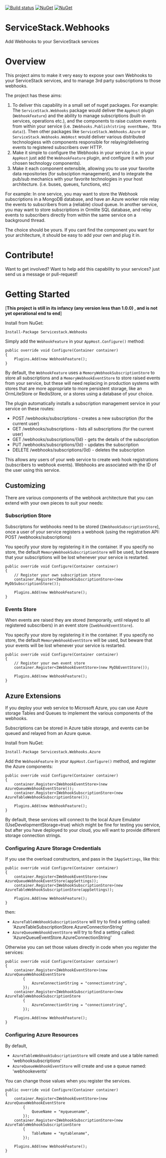 [![Build status](https://ci.appveyor.com/api/projects/status/j2a8skqibee6d7vt/branch/master?svg=true)](https://ci.appveyor.com/project/JezzSantos/servicestack-webhooks/branch/master) [![NuGet](https://img.shields.io/nuget/v/ServiceStack.Webhooks.svg)](https://www.nuget.org/packages/ServiceStack.Webhooks) [![NuGet](https://img.shields.io/nuget/v/ServiceStack.Webhooks.Azure.svg)](https://www.nuget.org/packages/ServiceStack.Webhooks.Azure) 

# ServiceStack.Webhooks
Add Webhooks to your ServiceStack services

# Overview

This project aims to make it very easy to expose your own Webhooks to your ServiceStack services, and to manage 3rd party subscriptions to those webhooks. 

The project has these aims:

1. To deliver this capability in a small set of nuget packages. For example: The `ServiceStack.Webhooks` package would deliver the `AppHost` plugin (`WebhookFeature`) and the ability to manage subscriptions (built-in services, operations etc.), and the components to raise custom events from within your service (i.e. `IWebhooks.Publish(string eventName, TDto data)`). Then other packages like `ServiceStack.Webhooks.Azure` or `ServiceStack.Webhooks.WebHost` would deliver various distributed technologiess with components responsible for relaying/delivering events to registered subscribers over HTTP.
2. Make it simple to configure the Webhooks in your service (i.e. in your `AppHost` just add the `WebhookFeature` plugin, and configure it  with your chosen technology components).
3. Make it each component extensible, allowing you to use your favorite data repositories (for subsciption management), and to integrate the pub/sub mechanics with your favorite technologies in your host architecture. (i.e. buses, queues, functions, etc)

For example: In one service, you may want to store the Webhook subscriptions in a MongoDB database, and have an Azure worker role relay the events to subscribers from a (reliable) cloud queue.
In another service, you may want to store subscriptions in Ormlite SQL database, and relay events to subscribers directly from within the same service on a background thread.

The choice should be yours. If you cant find the component you want for your architecture, it should be easy to add your own and plug it in.

# Contribute!

Want to get involved? Want to help add this capability to your services? just send us a message or pull-request!

# Getting Started

[**This project is still in its infancy (any version less than 1.0.0) , and is not yet operational end to end**]

Install from NuGet:
```
Install-Package Servicestack.Webhooks
```

Simply add the `WebhookFeature` in your `AppHost.Configure()` method:

```
public override void Configure(Container container)
{
    Plugins.Add(new WebhookFeature();
}
```

By default, the `WebhookFeature` uses a `MemoryWebhookSubscriptionStore` to store all subscriptions and a `MemoryWebhookEventStore` to store raised events from your service, but these will need replacing in production systems with stores that are more appropriate to more persistent storage, like an OrmLiteStore or RedisStore, or a stores using a database of your choice. 

The plugin automatically installs a subscription management service in your service on these routes:
* POST /webhooks/subscriptions - creates a new subscription (for the current user)
* GET /webhooks/subscriptions - lists all subscriptions (for the current user)
* GET /webhooks/subscriptions/{Id} - gets the details of the subscription
* PUT /webhooks/subscriptions/{Id} - updates the subscription
* DELETE /webhooks/subscriptions/{Id} - deletes the subscription

This allows any users of your web service to create web hook registrations (subscribers to webhook events). Webhooks are associated with the ID of the user using this service.

## Customizing

There are various components of the webhook architecture that you can extend with your own pieces to suit your needs:

### Subscription Store

Subscriptons for webhooks need to be stored (`IWebhookSubscriptionStore`), once a user of your service registers a webhook (using the registration API: POST /webhooks/subscriptions)

You specify your store by registering it in the container.
If you specify no store, the default `MemoryWebhookSubscriptionStore` will be used, but beware that your subscriptions will be lost whenever your service is restarted.

```
public override void Configure(Container container)
{
    // Register your own subscription store
    container.Register<IWebhookSubscriptionStore>(new MyDbSubscriptionStore());

    Plugins.Add(new WebhookFeature();
}
```

### Events Store

When events are raised they are stored (temporarily, until relayed to all registered subscribers) in an event store (`IwebhookEventStore`).

You specify your store by registering it in the container.
If you specify no store, the default `MemoryWebhookEventStore` will be used, but beware that your events will be lost whenever your service is restarted.

```
public override void Configure(Container container)
{
    // Register your own event store
    container.Register<IWebhookEventStore>(new MyDbEventStore());

    Plugins.Add(new WebhookFeature();
}
```

## Azure Extensions

If you deploy your web service to Microsoft Azure, you can use Azure storage Tables and Queues to implement the various components of the webhooks.

Subscriptions can be stored in Azure table storage, and events can be queued and relayed from an Azure queue.

Install from NuGet:
```
Install-Package Servicestack.Webhooks.Azure
```

Add the `WebhookFeature` in your `AppHost.Configure()` method, and register the Azure components:

```
public override void Configure(Container container)
{
    container.Register<IWebhookEventStore>(new AzureQueueWebhookEventStore());
    container.Register<IWebhookSubscriptionStore>(new AzureTableWebhookSubscriptionStore());

    Plugins.Add(new WebhookFeature();
}
```

By default, these services will connect to the local Azure Emulator (UseDevelopmentStorage=true) which might be fine for testing you service, but after you have deployed to your cloud, you will want to provide different storage connection strings.

### Configuring Azure Storage Credentials

If you use the overload constructors, and pass in the `IAppSettings`, like this:

```
public override void Configure(Container container)
{
    container.Register<IWebhookEventStore>(new AzureQueueWebhookEventStore(appSettings));
    container.Register<IWebhookSubscriptionStore>(new AzureTableWebhookSubscriptionStore(appSettings));

    Plugins.Add(new WebhookFeature();
}
```
then:

* `AzureTableWebhookSubscriptionStore` will try to find a setting called: 'AzureTableSubscriptionStore.AzureConnectionString'
* `AzureQueueWebhookEventStore` will try to find a setting called: 'AzureQueueEventStore.AzureConnectionString'

Otherwise you can set those values directly in code when you register the services:

```
public override void Configure(Container container)
{
    container.Register<IWebhookEventStore>(new AzureQueueWebhookEventStore
        {
            AzureConnectionString = "connectionstring",
        });
    container.Register<IWebhookSubscriptionStore>(new AzureTableWebhookSubscriptionStore
        {
            AzureConnectionString = "connectionstring",
        });

    Plugins.Add(new WebhookFeature();
}
```

### Configuring Azure Resources

By default, 

* `AzureTableWebhookSubscriptionStore` will create and use a table named: 'webhooksubscriptions'
* `AzureQueueWebhookEventStore` will create and use a queue named: 'webhookevents'

You can change those values when you register the services.

```
public override void Configure(Container container)
{
    container.Register<IWebhookEventStore>(new AzureQueueWebhookEventStore
        {
            QueueName = "myqueuename",
        });
    container.Register<IWebhookSubscriptionStore>(new AzureTableWebhookSubscriptionStore
        {
            TableName = "mytablename",
        });

    Plugins.Add(new WebhookFeature();
}
```



